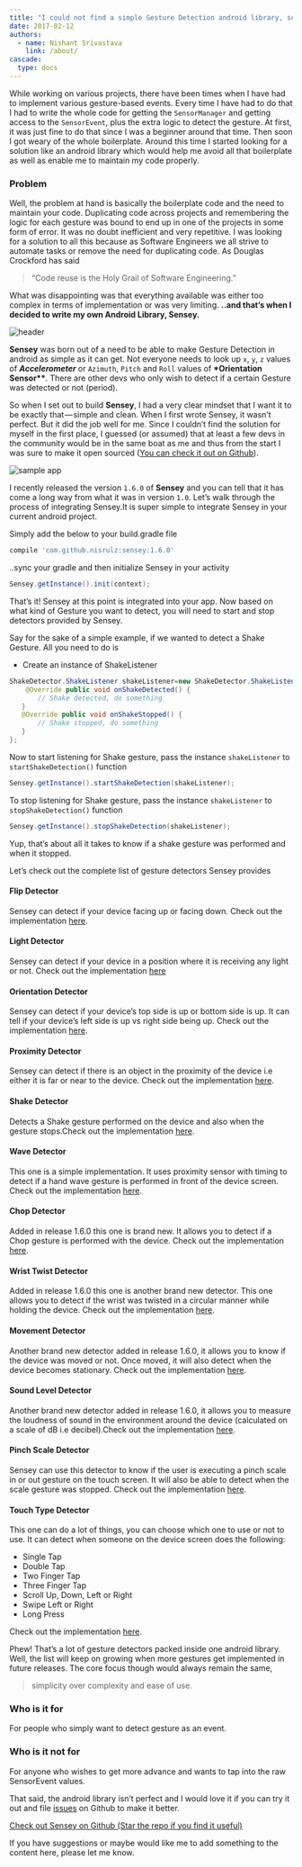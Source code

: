 ```yaml
---
title: "I could not find a simple Gesture Detection android library, so I built one"
date: 2017-02-12
authors:
  - name: Nishant Srivastava
    link: /about/
cascade:
  type: docs
---
```


While working on various projects, there have been times when I have had to implement various gesture-based events. Every time I have had to do that I had to write the whole code for getting the `SensorManager` and getting access to the `SensorEvent`, plus the extra logic to detect the gesture. At first, it was just fine to do that since I was a beginner around that time. Then soon I got weary of the whole boilerplate. Around this time I started looking for a solution like an android library which would help me avoid all that boilerplate as well as enable me to maintain my code properly.

### Problem

Well, the problem at hand is basically the boilerplate code and the need to maintain your code. Duplicating code across projects and remembering the logic for each gesture was bound to end up in one of the projects in some form of error. It was no doubt inefficient and very repetitive. I was looking for a solution to all this because as Software Engineers we all strive to automate tasks or remove the need for duplicating code. As Douglas Crockford has said

> “Code reuse is the Holy Grail of Software Engineering.”

What was disappointing was that everything available was either too complex in terms of implementation or was very limiting.
**..and that’s when I decided to write my own Android Library, Sensey.**

![header](img/i-could-not-find-a-simple-gesture-detection-android-library-so-i-built-one/header.png)

**Sensey** was born out of a need to be able to make Gesture Detection in android as simple as it can get. Not everyone needs to look up `x`, `y`, `z` values of **_Accelerometer_** or `Azimuth`, `Pitch` and `Roll` values of **\*Orientation Sensor\*\***. There are other devs who only wish to detect if a certain Gesture was detected or not (period).

So when I set out to build **Sensey**, I had a very clear mindset that I want it to be exactly that — simple and clean.
When I first wrote Sensey, it wasn’t perfect. But it did the job well for me. Since I couldn’t find the solution for myself in the first place, I guessed (or assumed) that at least a few devs in the community would be in the same boat as me and thus from the start I was sure to make it open sourced ([You can check it out on Github](https://github.com/nisrulz/sensey)).

![sample app](img/i-could-not-find-a-simple-gesture-detection-android-library-so-i-built-one/sampleapp.png)

I recently released the version `1.6.0` of **Sensey** and you can tell that it has come a long way from what it was in version `1.0`. Let’s walk through the process of integrating Sensey.It is super simple to integrate Sensey in your current android project.

Simply add the below to your build.gradle file

```groovy
compile 'com.github.nisrulz:sensey:1.6.0'
```

..sync your gradle and then initialize Sensey in your activity

```java
Sensey.getInstance().init(context);
```

That’s it! Sensey at this point is integrated into your app. Now based on what kind of Gesture you want to detect, you will need to start and stop detectors provided by Sensey.

Say for the sake of a simple example, if we wanted to detect a Shake Gesture. All you need to do is

- Create an instance of ShakeListener

```java
ShakeDetector.ShakeListener shakeListener=new ShakeDetector.ShakeListener() {
    @Override public void onShakeDetected() {
       // Shake detected, do something
   }
   @Override public void onShakeStopped() {
       // Shake stopped, do something
   }
};
```

Now to start listening for Shake gesture, pass the instance `shakeListener` to `startShakeDetection()` function

```java
Sensey.getInstance().startShakeDetection(shakeListener);
```

To stop listening for Shake gesture, pass the instance `shakeListener` to `stopShakeDetection()` function

```java
Sensey.getInstance().stopShakeDetection(shakeListener);
```

Yup, that’s about all it takes to know if a shake gesture was performed and when it stopped.

Let’s check out the complete list of gesture detectors Sensey provides

#### Flip Detector

Sensey can detect if your device facing up or facing down. Check out the implementation [here](https://github.com/nisrulz/sensey/wiki/Usage#flip).

#### Light Detector

Sensey can detect if your device in a position where it is receiving any light or not. Check out the implementation [here](https://github.com/nisrulz/sensey/wiki/Usage#light)

#### Orientation Detector

Sensey can detect if your device’s top side is up or bottom side is up. It can tell if your device’s left side is up vs right side being up. Check out the implementation [here](https://github.com/nisrulz/sensey/wiki/Usage#orientation).

#### Proximity Detector

Sensey can detect if there is an object in the proximity of the device i.e either it is far or near to the device. Check out the implementation [here](https://github.com/nisrulz/sensey/wiki/Usage#proximity).

#### Shake Detector

Detects a Shake gesture performed on the device and also when the gesture stops.Check out the implementation [here](https://github.com/nisrulz/sensey/wiki/Usage#shake).

#### Wave Detector

This one is a simple implementation. It uses proximity sensor with timing to detect if a hand wave gesture is performed in front of the device screen. Check out the implementation [here](https://github.com/nisrulz/sensey/wiki/Usage#wave).

#### Chop Detector

Added in release 1.6.0 this one is brand new. It allows you to detect if a Chop gesture is performed with the device. Check out the implementation [here](https://github.com/nisrulz/sensey/wiki/Usage#chop).

#### Wrist Twist Detector

Added in release 1.6.0 this one is another brand new detector. This one allows you to detect if the wrist was twisted in a circular manner while holding the device. Check out the implementation [here](https://github.com/nisrulz/sensey/wiki/Usage#wristtwist).

#### Movement Detector

Another brand new detector added in release 1.6.0, it allows you to know if the device was moved or not. Once moved, it will also detect when the device becomes stationary. Check out the implementation [here](https://github.com/nisrulz/sensey/wiki/Usage#movement).

#### Sound Level Detector

Another brand new detector added in release 1.6.0, it allows you to measure the loudness of sound in the environment around the device (calculated on a scale of dB i.e decibel).Check out the implementation [here](https://github.com/nisrulz/sensey/wiki/Usage#soundlevel).

#### Pinch Scale Detector

Sensey can use this detector to know if the user is executing a pinch scale in or out gesture on the touch screen. It will also be able to detect when the scale gesture was stopped. Check out the implementation [here](https://github.com/nisrulz/sensey/wiki/Usage#pinchscale).

#### Touch Type Detector

This one can do a lot of things, you can choose which one to use or not to use. It can detect when someone on the device screen does the following:

- Single Tap
- Double Tap
- Two Finger Tap
- Three Finger Tap
- Scroll Up, Down, Left or Right
- Swipe Left or Right
- Long Press

Check out the implementation [here](https://github.com/nisrulz/sensey/wiki/Usage#touchtype).

Phew! That’s a lot of gesture detectors packed inside one android library. Well, the list will keep on growing when more gestures get implemented in future releases. The core focus though would always remain the same,

> simplicity over complexity and ease of use.

### Who is it for

For people who simply want to detect gesture as an event.

### Who is it not for

For anyone who wishes to get more advance and wants to tap into the raw SensorEvent values.

That said, the android library isn’t perfect and I would love it if you can try it out and file [issues](https://github.com/nisrulz/sensey/issues) on Github to make it better.

[Check out Sensey on Github (Star the repo if you find it useful)](https://github.com/nisrulz/sensey)

If you have suggestions or maybe would like me to add something to the content here, please let me know.
